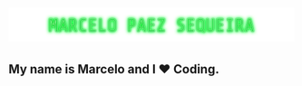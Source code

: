 <h1 align="center">
  <img src="https://raw.githubusercontent.com/paezao/paezao/master/name.svg" alt="Marcelo Paez Sequeira" />
</h1>

## My name is Marcelo and I ❤️ Coding.
